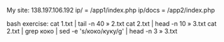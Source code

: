 My site: 138.197.106.192
ip/ = /app1/index.php
ip/docs = /app2/index.php

bash exercise:
cat 1.txt | tail -n 40 » 2.txt
cat 2.txt | head -n 10 » 3.txt
cat 2.txt | grep коко | sed -e 's/коко/куку/g' | head -n 3 » 3.txt
